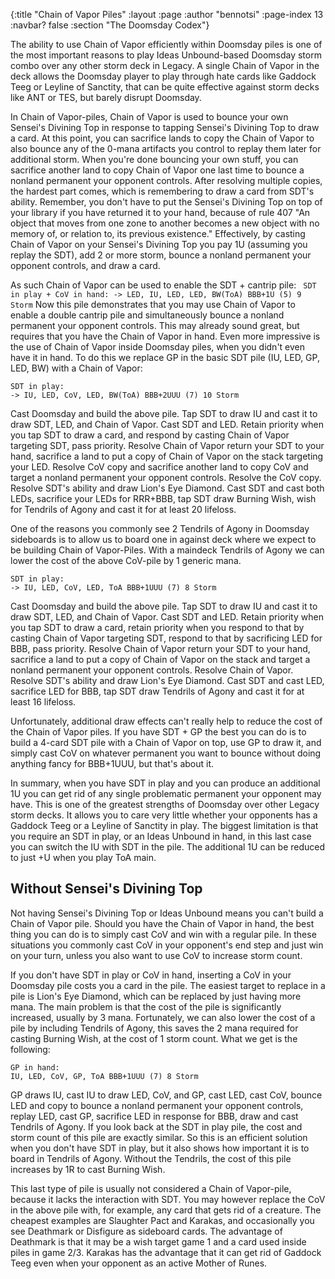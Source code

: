 {:title "Chain of Vapor Piles"
 :layout :page
 :author "bennotsi"
 :page-index 13
 :navbar? false
 :section "The Doomsday Codex"}

The ability to use Chain of Vapor efficiently within Doomsday piles is 
one of the most important reasons to play Ideas Unbound-based Doomsday 
storm combo over any other storm deck in Legacy. A single Chain of Vapor 
in the deck allows the Doomsday player to play through hate cards like 
Gaddock Teeg or Leyline of Sanctity, that can be quite effective against 
storm decks like ANT or TES, but barely disrupt Doomsday.

In Chain of Vapor-piles, Chain of Vapor is used to bounce your own 
Sensei's Divining Top in response to tapping Sensei's Divining Top to 
draw a card. At this point, you can sacrifice lands to copy the Chain of 
Vapor to also bounce any of the 0-mana artifacts you control to replay 
them later for additional storm. When you're done bouncing your own 
stuff, you can sacrifice another land to copy Chain of Vapor one last 
time to bounce a nonland permanent your opponent controls. After 
resolving multiple copies, the hardest part comes, which is remembering 
to draw a card from SDT's ability. Remember, you don't have to put the 
Sensei's Divining Top on top of your library if you have returned it to 
your hand, because of rule 407 "An object that moves from one zone to 
another becomes a new object with no memory of, or relation to, its 
previous existence." Effectively, by casting Chain of Vapor on your 
Sensei's Divining Top you pay 1U (assuming you replay the SDT), add 2 or 
more storm, bounce a nonland permanent your opponent controls, and draw 
a card.

As such Chain of Vapor can be used to enable the SDT + cantrip pile: ``` 
SDT in play + CoV in hand: -> LED, IU, LED, LED, BW(ToA) BBB+1U (5) 9 
Storm ``` Now this pile demonstrates that you may use Chain of Vapor to 
enable a double cantrip pile and simultaneously bounce a nonland 
permanent your opponent controls. This may already sound great, but 
requires that you have the Chain of Vapor in hand. Even more impressive 
is the use of Chain of Vapor inside Doomsday piles, when you didn't even 
have it in hand. To do this we replace GP in the basic SDT pile (IU, 
LED, GP, LED, BW) with a Chain of Vapor:

```
SDT in play:
-> IU, LED, CoV, LED, BW(ToA) BBB+2UUU (7) 10 Storm
```
Cast Doomsday and build the above pile. Tap SDT to draw IU and cast it 
to draw SDT, LED, and Chain of Vapor. Cast SDT and LED. Retain priority 
when you tap SDT to draw a card, and respond by casting Chain of Vapor 
targeting SDT, pass priority. Resolve Chain of Vapor return your SDT to 
your hand, sacrifice a land to put a copy of Chain of Vapor on the stack 
targeting your LED. Resolve CoV copy and sacrifice another land to copy 
CoV and target a nonland permanent your opponent controls. Resolve the 
CoV copy. Resolve SDT's ability and draw Lion's Eye Diamond. Cast SDT 
and cast both LEDs, sacrifice your LEDs for RRR+BBB, tap SDT draw 
Burning Wish, wish for Tendrils of Agony and cast it for at least 20 
lifeloss.

One of the reasons you commonly see 2 Tendrils of Agony in Doomsday 
sideboards is to allow us to board one in against deck where we expect 
to be building Chain of Vapor-Piles. With a maindeck Tendrils of Agony 
we can lower the cost of the above CoV-pile by 1 generic mana.
```
SDT in play:
-> IU, LED, CoV, LED, ToA BBB+1UUU (7) 8 Storm
```
Cast Doomsday and build the above pile. Tap SDT to draw IU and cast it 
to draw SDT, LED, and Chain of Vapor. Cast SDT and LED. Retain priority 
when you tap SDT to draw a card, retain priority when you respond to 
that by casting Chain of Vapor targeting SDT, respond to that by 
sacrificing LED for BBB, pass priority. Resolve Chain of Vapor return 
your SDT to your hand, sacrifice a land to put a copy of Chain of Vapor 
on the stack and target a nonland permanent your opponent controls. 
Resolve Chain of Vapor. Resolve SDT's ability and draw Lion's Eye 
Diamond. Cast SDT and cast LED, sacrifice LED for BBB, tap SDT draw 
Tendrils of Agony and cast it for at least 16 lifeloss.

Unfortunately, additional draw effects can't really help to reduce the 
cost of the Chain of Vapor piles. If you have SDT + GP the best you can 
do is to build a 4-card SDT pile with a Chain of Vapor on top, use GP to 
draw it, and simply cast CoV on whatever permanent you want to bounce 
without doing anything fancy for BBB+1UUU, but that's about it.

In summary, when you have SDT in play and you can produce an additional 
1U you can get rid of any single problematic permanent your opponent may 
have. This is one of the greatest strengths of Doomsday over other 
Legacy storm decks. It allows you to care very little whether your 
opponents has a Gaddock Teeg or a Leyline of Sanctity in play. The 
biggest limitation is that you require an SDT in play, or an Ideas 
Unbound in hand, in this last case you can switch the IU with SDT in the 
pile. The additional 1U can be reduced to just +U when you play ToA 
main.

## Without Sensei's Divining Top

Not having Sensei's Divining Top or Ideas Unbound means you can't build 
a Chain of Vapor pile. Should you have the Chain of Vapor in hand, the 
best thing you can do is to simply cast CoV and win with a regular pile. 
In these situations you commonly cast CoV in your opponent's end step 
and just win on your turn, unless you also want to use CoV to increase 
storm count.

If you don't have SDT in play or CoV in hand, inserting a CoV in your 
Doomsday pile costs you a card in the pile. The easiest target to 
replace in a pile is Lion's Eye Diamond, which can be replaced by just 
having more mana. The main problem is that the cost of the pile is 
significantly increased, usually by 3 mana. Fortunately, we can also 
lower the cost of a pile by including Tendrils of Agony, this saves the 
2 mana required for casting Burning Wish, at the cost of 1 storm count. 
What we get is the following:

```
GP in hand:
IU, LED, CoV, GP, ToA BBB+1UUU (7) 8 Storm
```
GP draws IU, cast IU to draw LED, CoV, and GP, cast LED, cast CoV, 
bounce LED and copy to bounce a nonland permanent your opponent 
controls, replay LED, cast GP, sacrifice LED in response for BBB, draw 
and cast Tendrils of Agony. If you look back at the SDT in play pile, 
the cost and storm count of this pile are exactly similar. So this is an 
efficient solution when you don't have SDT in play, but it also shows 
how important it is to board in Tendrils of Agony. Without the Tendrils, 
the cost of this pile increases by 1R to cast Burning Wish.

This last type of pile is usually not considered a Chain of Vapor-pile, 
because it lacks the interaction with SDT. You may however replace the 
CoV in the above pile with, for example, any card that gets rid of a 
creature. The cheapest examples are Slaughter Pact and Karakas, and 
occasionally you see Deathmark or Disfigure as sideboard cards. The 
advantage of Deathmark is that it may be a wish target game 1 and a card 
used inside piles in game 2/3. Karakas has the advantage that it can get 
rid of Gaddock Teeg even when your opponent as an active Mother of 
Runes.
